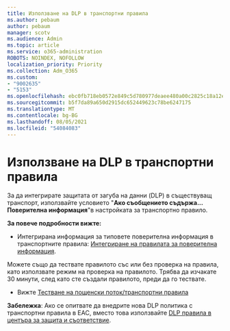 ```yaml
---
title: Използване на DLP в транспортни правила
ms.author: pebaum
author: pebaum
manager: scotv
ms.audience: Admin
ms.topic: article
ms.service: o365-administration
ROBOTS: NOINDEX, NOFOLLOW
localization_priority: Priority
ms.collection: Adm_O365
ms.custom:
- "9002635"
- "5153"
ms.openlocfilehash: ebc0fb718eb0572e849c5d780977deaee480a00c2825c18a12e4d2212342f17a
ms.sourcegitcommit: b5f7da89a650d2915dc652449623c78be6247175
ms.translationtype: MT
ms.contentlocale: bg-BG
ms.lasthandoff: 08/05/2021
ms.locfileid: "54084083"
---
```

# <a name="using-dlp-in-transport-rules"></a>Използване на DLP в транспортни правила

За да интегрирате защитата от загуба на данни (DLP) в съществуващ транспорт, използвайте условието "**Ако съобщението съдържа... Поверителна информация**"в настройката за транспортно правило.

**За повече подробности вижте:**

- Интегрирана информация за типовете поверителна информация в транспортните правила: [Интегриране на правилата за поверителна информация](https://docs.microsoft.com/exchange/security-and-compliance/data-loss-prevention/integrate-sensitive-information-rules).

Можете също да тествате правилото със или без проверка на правила, като използвате режим на проверка на правилото.  Трябва да изчакате 30 минути, след като сте създали правилото, преди да го тествате.

- Вижте [Тестване на пощенски поток/транспортни правила](https://docs.microsoft.com/exchange/security-and-compliance/mail-flow-rules/test-mail-flow-rules)

**Забележка**: Ако се опитвате да внедрите нова DLP политика с транспортни правила в EAC, вместо това използвайте [DLP правила в центъра за защита и съответствие](https://docs.microsoft.com/microsoft-365/compliance/data-loss-prevention-policies?view=o365-worldwide).
